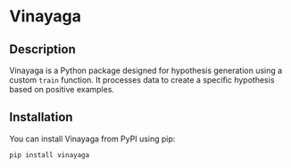 # Vinayaga

## Description

Vinayaga is a Python package designed for hypothesis generation using a custom `train` function. It processes data to create a specific hypothesis based on positive examples.

## Installation

You can install Vinayaga from PyPI using pip:

```bash
pip install vinayaga
